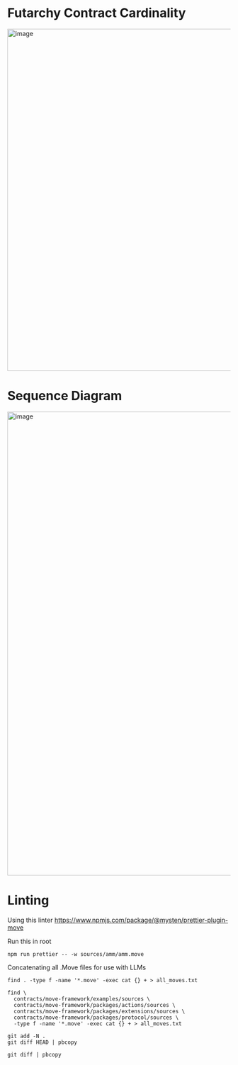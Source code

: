 # Futarchy Contract Cardinality

<img width="773" alt="image" src="https://github.com/user-attachments/assets/099f2353-a3d0-40f5-a850-c2eb3c7717e4" />


# Sequence Diagram

<img width="1048" alt="image" src="https://github.com/user-attachments/assets/707f7a38-9fce-4a98-a6af-1edd4621cd39" />


# Linting

Using this linter https://www.npmjs.com/package/@mysten/prettier-plugin-move

Run this in root
```
npm run prettier -- -w sources/amm/amm.move  
```

Concatenating all .Move files for use with LLMs 
```
find . -type f -name '*.move' -exec cat {} + > all_moves.txt
```

```
find \
  contracts/move-framework/examples/sources \
  contracts/move-framework/packages/actions/sources \
  contracts/move-framework/packages/extensions/sources \
  contracts/move-framework/packages/protocol/sources \
  -type f -name '*.move' -exec cat {} + > all_moves.txt
```

```
git add -N .
git diff HEAD | pbcopy
```


```
git diff | pbcopy
```